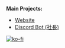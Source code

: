 **Main Projects:**
- [Website](https://twy.name)
- [Discord Bot (社長)](https://github.com/t-wy/discord_bot_public)

[![ko-fi](https://ko-fi.com/img/githubbutton_sm.svg)](https://ko-fi.com/E1E1TZF4V)
